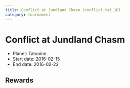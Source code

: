 ```yaml
---
title: Conflict at Jundland Chasm (conflict_tat_10)
category: tournament
---
```

# Conflict at Jundland Chasm

  * Planet: Tatooine
  * Start date: 2016-02-15
  * End date: 2016-02-22

## Rewards

